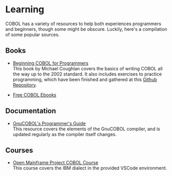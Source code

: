 # Learning

COBOL has a variety of resources to help both experiences programmers and beginners, though some might be obscure. Luckily, here's a compilation of some popular sources.

## Books

- [Beginning COBOL for Programmers][Coughlan Book]  
This book by Michael Coughlan covers the basics of writing COBOL all the way up to the 2002 standard. It also includes exercises to practice programming, which have been finished and gathered at this [Github Repository][Book Exercises].

- [Free COBOL Ebooks][Free Books]

## Documentation

- [GnuCOBOL's Programmer's Guide][Gnu Guide]  
This resource covers the elements of the GnuCOBOL compiler, and is updated regularly as the compiler itself changes.

## Courses

- [Open Mainframe Project COBOL Course][Open Mainframe]  
This course covers the IBM dialect in the provided VSCode environment.

[Coughlan Book]: https://books.google.com/books/about/Beginning_COBOL_for_Programmers.html?id=MJmJAwAAQBAJ
[Book Exercises]: https://github.com/Apress/beg-cobol-for-programmers
[Gnu Guide]: https://gnucobol.sourceforge.io/HTML/gnucobpg.html
[Free Books]: https://freebookcentre.net/Language/Free-Cobol-Books-Download.html
[Open Mainframe]: https://www.openmainframeproject.org/all-projects/cobolprogrammingcourse

<!-- TODO: write document

  This document should link to learning resources.

  Feel free to link to any good learning resources you know, whether they
  be websites, blogs, books, videos or courses.

  The contents of this document are displayed on the track's documentation
  page at `https://exercism.org/docs/tracks/<track>/learning`.

  See https://exercism.org/docs/building/tracks/docs for more information. -->
